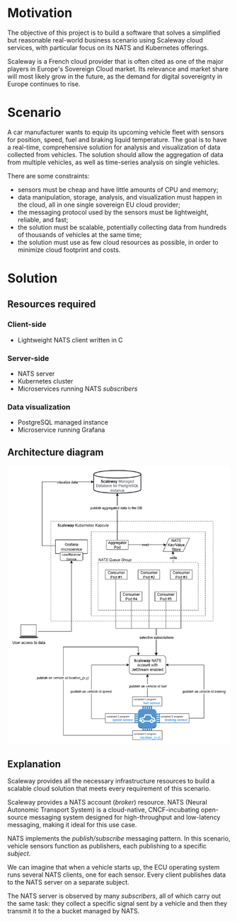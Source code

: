 # Motivation
The objective of this project is to build a software that solves a simplified but reasonable real-world business scenario using Scaleway cloud services, with particular focus on its NATS and Kubernetes offerings. 

Scaleway is a French cloud provider that is often cited as one of the major players in Europe's Sovereign Cloud market. Its relevance and market share will most likely grow in the future, as the demand for digital sovereignty in Europe continues to rise.

# Scenario
A car manufacturer wants to equip its upcoming vehicle fleet with sensors for position, speed, fuel and braking liquid temperature. The goal is to have a real-time, comprehensive solution for analysis and visualization of data collected from vehicles. The solution should allow the aggregation of data from multiple vehicles, as well as time-series analysis on single vehicles.

There are some constraints:

- sensors must be cheap and have little amounts of CPU and memory;
- data manipulation, storage, analysis, and visualization must happen in the cloud, all in one single sovereign EU cloud provider;
- the messaging protocol used by the sensors must be lightweight, reliable, and fast;
- the solution must be scalable, potentially collecting data from hundreds of thousands of vehicles at the same time;
- the solution must use as few cloud resources as possible, in order to minimize cloud footprint and costs.
  
# Solution

## Resources required

### Client-side
- Lightweight NATS client written in C

### Server-side
- NATS server
- Kubernetes cluster
- Microservices running NATS *subscribers*

### Data visualization
- PostgreSQL managed instance
- Microservice running Grafana

## Architecture diagram
![Architecture diagram](architecture-diagram.png)

## Explanation
Scaleway provides all the necessary infrastructure resources to build a scalable cloud solution that meets every requirement of this scenario.

Scaleway provides a NATS account (*broker*) resource. NATS (Neural Autonomic Transport System) is a cloud-native, CNCF-incubating open-source messaging system designed for high-throughput and low-latency messaging, making it ideal for this use case.

NATS implements the *publish/subscribe* messaging pattern. In this scenario, vehicle sensors function as publishers, each publishing to a specific *subject*.

We can imagine that when a vehicle starts up, the ECU operating system runs several NATS clients, one for each sensor. Every client publishes data to the NATS server on a separate subject.

The NATS server is observed by many *subscribers*, all of which carry out the same task: they collect a specific signal sent by a vehicle and then they transmit it to the a bucket managed by NATS.